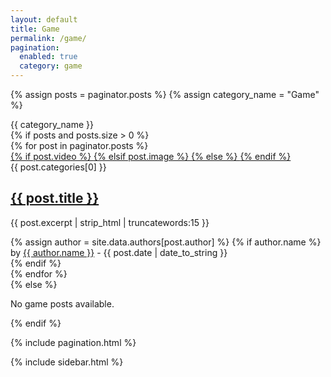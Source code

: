 ```yaml
---
layout: default
title: Game
permalink: /game/
pagination:
  enabled: true
  category: game
---
```


<div class="flex-center" id="content-wrapper" style="transform: none;"><div class="container row-x1" style="transform: none;">
<!-- Post -->        
<main class="has-cs2" id='main-wrapper'><div class="main section" id="main" name="Main Posts"><div class="widget Blog" data-version="2" id="Blog1">

  {% assign posts = paginator.posts %}
  {% assign category_name = "Game" %}
<div class="blog-posts-wrap">
  <div class="queryMessage "><span class="query-info query-label query-success">{{ category_name }}</span></div>

  <div>
    {% if posts and posts.size > 0 %}
    <div class="blog-posts hfeed index-post-wrap" id="post-list">
      {% for post in paginator.posts %}
      <article class="blog-post hentry index-post post-{{ forloop.index0 }}">
        <a class="entry-image-wrap {% if post.video %} is-video {% elsif post.image %} is-image {% endif %}" href="{{ post.url | relative_url }}" title="{{ post.title }}">
          {% if post.video %}
          <span class="entry-thumb lazy-ify" data-image="{{ post.video }}" style="background-image:url({{ post.video }})"></span>
          {% elsif post.image %}
          <span class="entry-thumb lazy-ify" data-image="{{ post.image }}" style="background-image:url({{ post.image }})"></span>
          {% else %}
          <span class="entry-thumb lazy-ify" data-image="default-image.jpg" style="background-image:url(default-image.jpg)"></span>
          {% endif %}
        </a>
        <div class="entry-header">
          <span class="entry-category">{{ post.categories[0] }}</span>
          <h2 class="entry-title"><a class="entry-title-link" href="{{ post.url | relative_url }}" rel="bookmark" title="{{ post.title }}">{{ post.title }}</a></h2>
          <p class="line-clamp-3">{{ post.excerpt | strip_html | truncatewords:15 }}</p>
          {% assign author = site.data.authors[post.author] %}
          {% if author.name %}
          <div class="entry-meta">
            <span class="entry-author">
              <span class="by">by</span>
              <span class="author-name"><a href="{{ '/author/' | append: post.author | relative_url }}">{{ author.name }}</a></span>
              <span class="entry-time">
                <span class="on">-</span>
                <time class="published" datetime="{{ post.date | date_to_string }}">{{ post.date | date_to_string }}</time>
              </span>
            </span>
          </div>
          {% endif %}
        </div>
      </article>
      {% endfor %}
    </div>
    {% else %}
      <p>No game posts available.</p>
    {% endif %}
  </div> </div>

  {% include pagination.html %}

</div></div></main>
<!-- End Post -->
<!-- Sidebar -->
<aside id="sidebar-wrapper">
   <div class="sidebar supermag-pro-widget-ready section" id="sidebar" name="Sidebar">
      {% include sidebar.html %}
   </div>
</aside>
<!--End Sidebar -->
</div></div>
